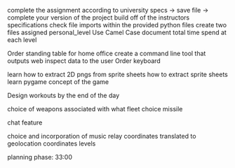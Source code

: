 complete the assignment according to university specs -> save file -> complete your version of the project
    build off of the instructors specifications
        check file imports within the provided python files
        create two files
            assigned
            personal_level
        Use Camel Case 
        document total time spend at each level

Order standing table for home office
create a command line tool that outputs web inspect data to the user 
Order keyboard

learn how to extract 2D pngs from sprite sheets how to extract sprite sheets
learn pygame
concept of the game

Design workouts by the end of the day


choice of weapons associated with what fleet choice
    missile

chat feature

choice and incorporation of music
relay coordinates translated to geolocation coordinates
levels


planning phase: 33:00
